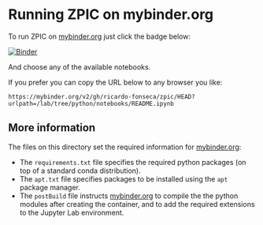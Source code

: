 # Running ZPIC on mybinder.org

To run ZPIC on [mybinder.org](https://mybinder.org/) just click the badge below:

[![Binder](https://mybinder.org/badge_logo.svg)](https://mybinder.org/v2/gh/ricardo-fonseca/zpic/HEAD?urlpath=/lab/tree/python/notebooks/README.ipynb)

And choose any of the available notebooks.

If you prefer you can copy the URL below to any browser you like:

`https://mybinder.org/v2/gh/ricardo-fonseca/zpic/HEAD?urlpath=/lab/tree/python/notebooks/README.ipynb`

## More information

The files on this directory set the required information for [mybinder.org](https://mybinder.org/):

* The `requirements.txt` file specifies the required python packages (on top of a standard conda distribution).
* The `apt.txt` file specifies packages to be installed using the `apt` package manager.
* The `postBuild` file instructs [mybinder.org](https://mybinder.org/) to compile the the python modules after creating the container, and to add the required extensions to the Jupyter Lab environment.
